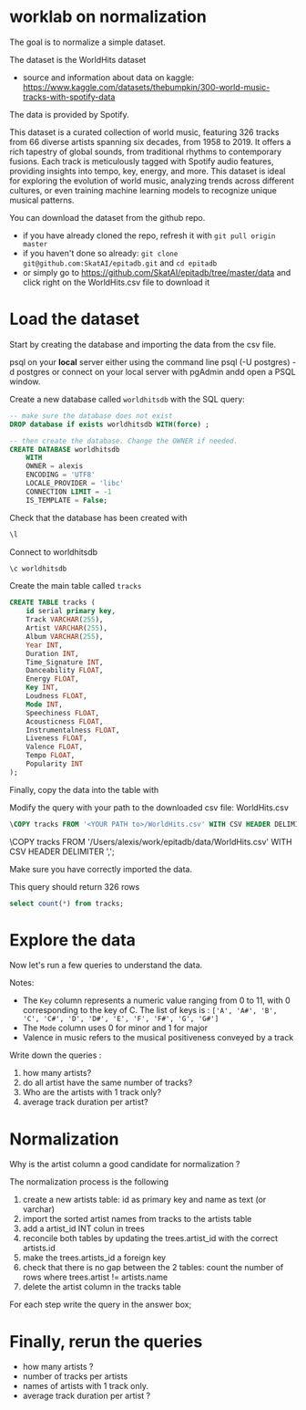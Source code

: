# worklab on normalization

The goal is to normalize a simple dataset.

The dataset is the WorldHits dataset

- source and information about data on kaggle: https://www.kaggle.com/datasets/thebumpkin/300-world-music-tracks-with-spotify-data

The data is provided by Spotify.

This dataset is a curated collection of world music, featuring 326 tracks from 66 diverse artists spanning six decades, from 1958 to 2019. It offers a rich tapestry of global sounds, from traditional rhythms to contemporary fusions. Each track is meticulously tagged with Spotify audio features, providing insights into tempo, key, energy, and more. This dataset is ideal for exploring the evolution of world music, analyzing trends across different cultures, or even training machine learning models to recognize unique musical patterns.

You can download the dataset from the github repo.

- if you have already cloned the repo, refresh it with ```git pull origin master```
- if you haven't done so already: ```git clone git@github.com:SkatAI/epitadb.git```  and ```cd epitadb```
- or simply go to https://github.com/SkatAI/epitadb/tree/master/data and click right on the WorldHits.csv file to download it

# Load the dataset

Start by creating the database and importing the data from the csv file.

psql on your **local** server either using the command line
psql (-U postgres) -d postgres
or connect on your local server with pgAdmin andd open a PSQL window.

Create a new database called ```worldhitsdb``` with the SQL query:

```sql
-- make sure the database does not exist
DROP database if exists worldhitsdb WITH(force) ;

-- then create the database. Change the OWNER if needed.
CREATE DATABASE worldhitsdb
    WITH
    OWNER = alexis
    ENCODING = 'UTF8'
    LOCALE_PROVIDER = 'libc'
    CONNECTION LIMIT = -1
    IS_TEMPLATE = False;
```

Check that the database has been created with

```sql
\l
```

Connect to worldhitsdb

```sql
\c worldhitsdb
```

Create the main table called ```tracks```

```sql
CREATE TABLE tracks (
    id serial primary key,
    Track VARCHAR(255),
    Artist VARCHAR(255),
    Album VARCHAR(255),
    Year INT,
    Duration INT,
    Time_Signature INT,
    Danceability FLOAT,
    Energy FLOAT,
    Key INT,
    Loudness FLOAT,
    Mode INT,
    Speechiness FLOAT,
    Acousticness FLOAT,
    Instrumentalness FLOAT,
    Liveness FLOAT,
    Valence FLOAT,
    Tempo FLOAT,
    Popularity INT
);
```

Finally, copy the data into the table with

Modify the query with your path to the downloaded csv file: WorldHits.csv

```sql
\COPY tracks FROM '<YOUR PATH to>/WorldHits.csv' WITH CSV HEADER DELIMITER ',';
```
\COPY tracks FROM '/Users/alexis/work/epitadb/data/WorldHits.csv' WITH CSV HEADER DELIMITER ',';

Make sure  you have correctly imported the data.

This query should return 326 rows

```sql
select count(*) from tracks;
```

# Explore the data

Now let's run a few queries to understand the data.

Notes:
- The ```Key``` column represents a numeric value ranging from 0 to 11, with 0 corresponding to the key of C. The list of keys is : ```['A', 'A#', 'B', 'C', 'C#', 'D', 'D#', 'E', 'F', 'F#', 'G', 'G#']```
- The ```Mode``` column uses 0 for minor and 1 for major
- Valence in music refers to the musical positiveness conveyed by a track

Write down the queries :

1. how many artists?
2. do all artist have the same number of tracks?
3. Who are the artists with 1 track only?
4. average track duration per artist?



# Normalization

Why is the artist column a good candidate for normalization ?

The normalization process is the following

1. create a new artists table: id as primary key and name as text (or varchar)
2. import the sorted artist names from tracks to the artists table
3. add a artist_id INT colun in trees
4. reconcile both tables by updating the trees.artist_id with the correct artists.id
5. make the trees.artists_id a foreign key
6. check that there is no gap between the 2 tables: count the number of rows where trees.artist != artists.name
7. delete the artist column in the tracks table

For each step write the query in the answer box;

# Finally, rerun the queries

- how many artists ?
- number of tracks per artists
- names of artists with 1 track only.
- average track duration per artist ?

